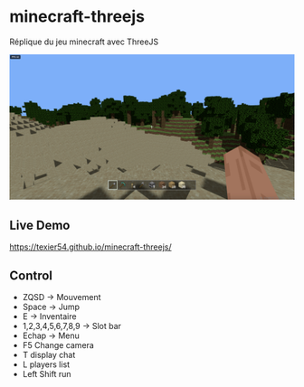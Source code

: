 # minecraft-threejs

Réplique du jeu minecraft avec ThreeJS

![Alt text](public/images/preview.png)

## Live Demo

https://texier54.github.io/minecraft-threejs/

## Control 

* ZQSD -> Mouvement
* Space -> Jump
* E -> Inventaire
* 1,2,3,4,5,6,7,8,9 -> Slot bar
* Echap -> Menu
* F5 Change camera
* T display chat
* L players list
* Left Shift run